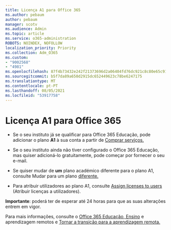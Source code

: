 ```yaml
---
title: Licença A1 para Office 365
ms.author: pebaum
author: pebaum
manager: scotv
ms.audience: Admin
ms.topic: article
ms.service: o365-administration
ROBOTS: NOINDEX, NOFOLLOW
localization_priority: Priority
ms.collection: Adm_O365
ms.custom:
- "9002568"
- "4981"
ms.openlocfilehash: 87f4b73432e242f21373696d2a06404fd76dc921c8c80e65c91e230cf0212ccc
ms.sourcegitcommit: b5f7da89a650d2915dc652449623c78be6247175
ms.translationtype: MT
ms.contentlocale: pt-PT
ms.lasthandoff: 08/05/2021
ms.locfileid: "53917758"
---
```

# <a name="a1-license-for-office-365"></a>Licença A1 para Office 365

- Se o seu instituto já se qualificar para Office 365 Educação, pode adicionar o plano **A1** à sua conta a partir de [Comprar serviços.](https://docs.microsoft.com/microsoft-365/commerce/buy-another-subscription#buy-another-subscription)

- Se o seu instituto ainda não tiver configurado o Office 365 Educação, mas quiser adicioná-lo gratuitamente, pode começar por fornecer o seu e-mail. [](https://www.microsoft.com/education/products/office)

- Se quiser mudar de **um** plano académico diferente para o plano A1, consulte Mudar para um plano [diferente.](https://docs.microsoft.com/microsoft-365/commerce/subscriptions/switch-plans-manually)

- Para atribuir utilizadores ao plano A1, consulte [Assign licenses to users](https://docs.microsoft.com/microsoft-365/admin/manage/assign-licenses-to-users) (Atribuir licenças a utilizadores).

**Importante**: poderá ter de esperar até 24 horas para que as suas alterações entrem em vigor.

Para mais informações, consulte o [Office 365 Educação, Ensino](https://support.office.com/article/remote-teaching-and-learning-in-office-365-education-f651ccae-7b65-478b-8366-51bb884025c4) e aprendizagem remotos e [Tornar a transição para a aprendizagem remota.](https://www.microsoft.com/education/remote-learning)
